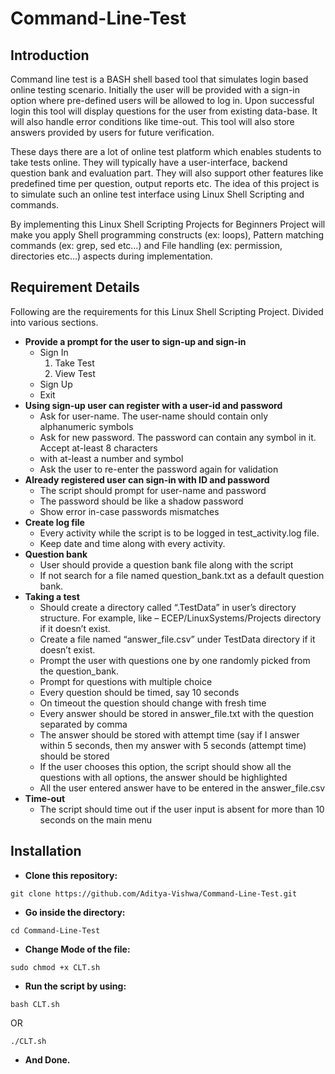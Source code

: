 # Command-Line-Test
## Introduction

Command line test is a BASH shell based tool that simulates login based online testing scenario. Initially the user will be provided with a sign-in option where pre-defined users will be allowed to log in. Upon successful login this tool will display questions for the user from existing data-base. It will also handle error conditions like time-out. This tool will also store answers provided by users for future verification.

These days there are a lot of online test platform which enables students to take tests online. They will typically have a user-interface, backend question bank and evaluation part. They will also support other features like predefined time per question, output reports etc. The idea of this project is to simulate such an online test interface using Linux Shell Scripting and commands. 

By  implementing this Linux Shell Scripting Projects for Beginners Project will make you apply Shell programming constructs (ex: loops), Pattern matching commands (ex: grep, sed etc…) and File handling (ex: permission, directories etc…) aspects during implementation.

## Requirement Details

Following are the requirements for this Linux Shell Scripting Project. Divided into various sections. 

- **Provide a prompt for the user to sign-up and sign-in**
  - Sign In
    1. Take Test
    2. View Test
  - Sign Up
  - Exit
- **Using sign-up user can register with a user-id and password**
  - Ask for user-name. The user-name should contain only alphanumeric symbols
  - Ask for new password. The password can contain any symbol in it. Accept at-least 8 characters
  - with at-least a number and symbol
  - Ask the user to re-enter the password again for validation
- **Already registered user can sign-in with ID and password**
  - The script should prompt for user-name and password
  - The password should be like a shadow password
  - Show error in-case passwords mismatches
- **Create log file**
  - Every activity while the script is to be logged in test_activity.log file.
  - Keep date and time along with every activity.
- **Question bank**
  - User should provide a question bank file along with the script
  - If not search for a file named question_bank.txt as a default question bank.
- **Taking a test**
  - Should create a directory called “.TestData” in user’s directory structure. For example, like –  ECEP/LinuxSystems/Projects directory if it doesn’t exist.
  - Create a file named “answer_file.csv” under TestData directory if it doesn’t exist.
  - Prompt the user with questions one by one randomly picked from the question_bank.
  - Prompt for questions with multiple choice
  - Every question should be timed, say 10 seconds
  - On timeout the question should change with fresh time
  - Every answer should be stored in answer_file.txt with the question separated by comma
  - The answer should be stored with attempt time (say if I answer within 5 seconds, then my answer with 5 seconds (attempt time) should be stored
  - If the user chooses this option, the script should show all the questions with all options, the answer should be highlighted
  - All the user entered answer have to be entered in the answer_file.csv
- **Time-out**
  - The script should time out if the user input is absent for more than 10 seconds on the main menu
  
## Installation
 
- **Clone this repository:**
`````
git clone https://github.com/Aditya-Vishwa/Command-Line-Test.git
`````
- **Go inside the directory:**
`````
cd Command-Line-Test
`````
- **Change Mode of the file:**
`````
sudo chmod +x CLT.sh
`````
- **Run the script by using:**
`````
bash CLT.sh
`````
OR
`````
./CLT.sh
`````
- **And Done.**
